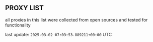 ## PROXY LIST

all proxies in this list were collected from open sources and tested for functionality

last update: `2025-03-02 07:03:53.889211+00:00` UTC